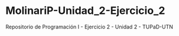 # MolinariP-Unidad_2-Ejercicio_2
Repositorio de Programación I - Ejercicio 2 - Unidad 2 - TUPaD-UTN
